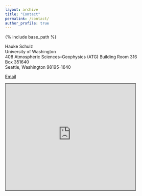 ```yaml
---
layout: archive
title: "Contact"
permalink: /contact/
author_profile: true
---
```


{% include base_path %}

Hauke Schulz<br />
University of Washington<br />
408 Atmospheric Sciences–Geophysics (ATG) Building Room 316<br />
Box 351640<br />
Seattle, Washington 98195-1640<br />

[Email](https://observingClouds.github.io/images/email.png)

<iframe width="425" height="350" frameborder="0" scrolling="no" marginheight="0" marginwidth="0" src="https://www.openstreetmap.org/export/embed.html?bbox=-122.31086611747743%2C47.65339898592588%2C-122.30861306190492%2C47.65458421567901&amp;layer=mapnik" style="border: 1px solid black"></iframe>

